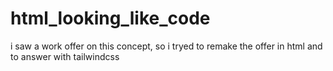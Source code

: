 # html_looking_like_code
 i saw a work offer on this concept, so i tryed to remake the offer in html and to answer with tailwindcss
